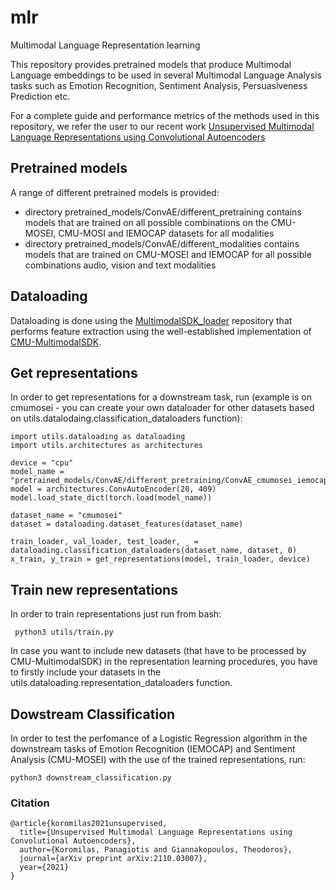 # mlr
Multimodal Language Representation learning

This repository provides pretrained models that produce Multimodal Language embeddings to be used in several Multimodal Language Analysis tasks such as Emotion Recognition, Sentiment Analysis, Persuasiveness Prediction etc.

For a complete guide and performance metrics of the methods used in this repository, we refer the user to our recent work [Unsupervised Multimodal Language Representations using Convolutional Autoencoders](https://arxiv.org/abs/2110.03007)

## Pretrained models

A range of different pretrained models is provided:
- directory pretrained_models/ConvAE/different_pretraining contains models that are trained on all possible combinations on the CMU-MOSEI, CMU-MOSI and IEMOCAP datasets for all modalities
- directory pretrained_models/ConvAE/different_modalities contains models that are trained on CMU-MOSEI and IEMOCAP for all possible combinations audio, vision and text modalities

## Dataloading
Dataloading is done using the [MultimodalSDK_loader](https://github.com/lobracost/MultimodalSDK_loader) repository that performs feature extraction using the well-established implementation of [CMU-MultimodalSDK](https://github.com/A2Zadeh/CMU-MultimodalSDK).


## Get representations

In order to get representations for a downstream task, run (example is on cmumosei - you can create your own dataloader for other datasets based on utils.datalodaing.classification_dataloaders function):

```
import utils.dataloading as dataloading
import utils.architectures as architectures

device = "cpu"
model_name = "pretrained_models/ConvAE/different_pretraining/ConvAE_cmumosei_iemocap.pt"
model = architectures.ConvAutoEncoder(20, 409)
model.load_state_dict(torch.load(model_name))

dataset_name = "cmumosei"
dataset = dataloading.dataset_features(dataset_name)

train_loader, val_loader, test_loader, _ = dataloading.classification_dataloaders(dataset_name, dataset, 0)
x_train, y_train = get_representations(model, train_loader, device)
```

## Train new representations
In order to train representations just run from bash:
```
 python3 utils/train.py
```

In case you want to include new datasets (that have to be processed by CMU-MultimodalSDK) in the representation learning procedures, you have to firstly include your datasets in the utils.dataloading.representation_dataloaders function. 

## Dowstream Classification

In order to test the perfomance of a Logistic Regression algorithm  in the downstream tasks of Emotion Recognition (IEMOCAP) and Sentiment Analysis (CMU-MOSEI) with the use of the trained representations, run:

```
python3 downstream_classification.py
```

### Citation
```
@article{koromilas2021unsupervised,
  title={Unsupervised Multimodal Language Representations using Convolutional Autoencoders},
  author={Koromilas, Panagiotis and Giannakopoulos, Theodoros},
  journal={arXiv preprint arXiv:2110.03007},
  year={2021}
}
```
